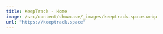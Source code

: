 ```yaml
---
title: KeepTrack - Home
image: /src/content/showcase/_images/keeptrack.space.webp
url: "https://keeptrack.space"
---
```

